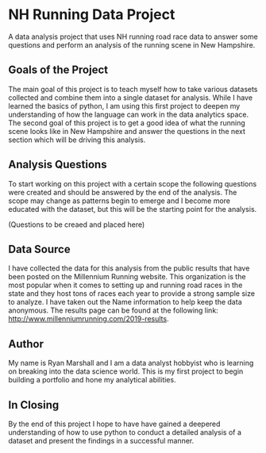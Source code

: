# NH Running Data Project
  A data analysis project that uses NH running road race data to answer some questions and perform an analysis of the running scene in New Hampshire.

## Goals of the Project
  The main goal of this project is to teach myself how to take various datasets collected and combine them into a single dataset for analysis. While I have learned the basics of python, I am using this first project to deepen my understanding of how the language can work in the data analytics space. 
  The second goal of this project is to get a good idea of what the running scene looks like in New Hampshire and answer the questions in the next section which will be driving this analysis.
  
## Analysis Questions
  To start working on this project with a certain scope the following questions were created and should be answered by the end of the analysis. The scope may change as patterns begin to emerge and I become more educated with the dataset, but this will be the starting point for the analysis.
  
  (Questions to be creaed and placed here)
  
## Data Source
  I have collected the data for this analysis from the public results that have been posted on the Millennium Running website. This organization is the most popular when it comes to setting up and running road races in the state and they host tons of races each year to provide a strong sample size to analyze. I have taken out the Name information to help keep the data anonymous. The results page can be found at the following link: http://www.millenniumrunning.com/2019-results.

## Author
  My name is Ryan Marshall and I am a data analyst hobbyist who is learning on breaking into the data science world. This is my first project to begin building a portfolio and hone my analytical abilities.
  
## In Closing
  By the end of this project I hope to have have gained a deepered understanding of how to use python to conduct a detailed analysis of a dataset and present the findings in a successful manner.
